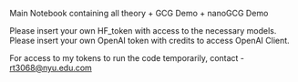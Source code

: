 Main Notebook containing all theory + GCG Demo + nanoGCG Demo

Please insert your own HF_token with access to the necessary models.
Please insert your own OpenAI token with credits to access OpenAI Client.

For access to my tokens to run the code temporarily, contact - rt3068@nyu.edu.com
